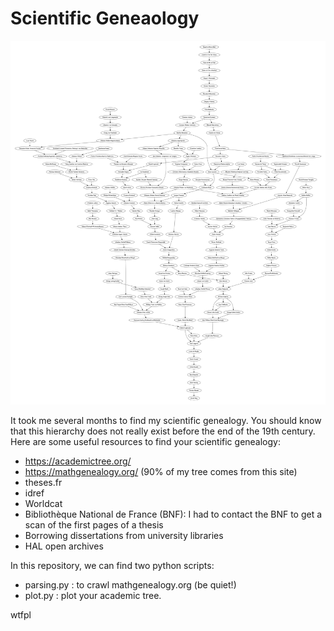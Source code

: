 # Scientific Geneaology 


![graph.jpg](./graph.jpg)


It took me several months to find my scientific genealogy. You should know that this hierarchy does not really exist before the end of the 19th century. 
Here are some useful resources to find your scientific genealogy:
- https://academictree.org/
- https://mathgenealogy.org/ (90% of my tree comes from this site)
- theses.fr
- idref 
- Worldcat
- Bibliothèque National de France (BNF): I had to contact the BNF to get a scan of the first pages of a thesis
- Borrowing dissertations from university libraries
- HAL open archives 




In this repository, we can find two python scripts:
- parsing.py : to crawl mathgenealogy.org (be quiet!)
- plot.py : plot your academic tree.



wtfpl
